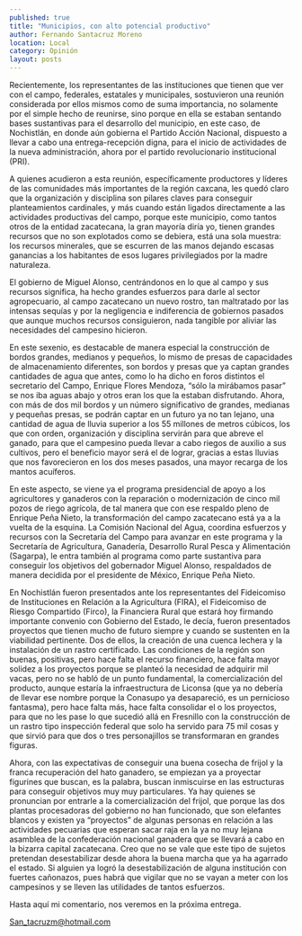 ```yaml
---
published: true
title: "Municipios, con alto potencial productivo"
author: Fernando Santacruz Moreno
location: Local
category: Opinión
layout: posts
---
```


Recientemente, los representantes de las instituciones que tienen que ver con el campo, federales, estatales y municipales, sostuvieron una reunión considerada por ellos mismos como de suma importancia, no solamente por el simple hecho de reunirse, sino porque en ella se estaban sentando bases sustantivas para el desarrollo del municipio, en este caso, de Nochistlán, en donde aún gobierna el Partido Acción Nacional, dispuesto a llevar a cabo una entrega-recepción digna, para el inicio de actividades de la nueva administración, ahora por el partido revolucionario institucional (PRI).

A quienes acudieron a esta reunión, específicamente productores y líderes de las comunidades más importantes de la región caxcana, les quedó claro que la organización y disciplina son pilares claves para conseguir planteamientos cardinales, y más cuando están ligados directamente a las actividades productivas del campo, porque este municipio, como tantos otros de la entidad zacatecana, la gran mayoría diría yo, tienen grandes recursos que no son explotados como se debiera, está una sola muestra: los recursos minerales, que se escurren de las manos dejando escasas ganancias a los habitantes de esos lugares privilegiados por la madre naturaleza.

El gobierno de Miguel Alonso, centrándonos en lo que al campo y sus recursos significa, ha hecho grandes esfuerzos para darle al sector agropecuario, al campo zacatecano un nuevo rostro, tan maltratado por las intensas sequías y por la negligencia e indiferencia de gobiernos pasados que aunque muchos recursos consiguieron, nada tangible por aliviar las necesidades del campesino hicieron.

En este sexenio, es destacable de manera especial la construcción de bordos grandes, medianos y pequeños, lo mismo de presas de capacidades de almacenamiento diferentes, son bordos y presas que ya captan grandes cantidades de agua que antes, como lo ha dicho en foros distintos el secretario del Campo, Enrique Flores Mendoza, “sólo la mirábamos pasar” se nos iba aguas abajo y otros eran los que la estaban disfrutando. Ahora, con más de dos mil bordos y un número significativo de grandes, medianas y pequeñas presas, se podrán captar en un futuro ya no tan lejano, una cantidad de agua de lluvia superior a  los 55 millones de metros cúbicos, los que con orden, organización y disciplina servirán para que abreve el ganado, para que el campesino pueda llevar a cabo riegos de auxilio a sus cultivos, pero el beneficio mayor será el de lograr, gracias a estas lluvias que nos favorecieron en los dos meses pasados, una mayor recarga de los mantos acuíferos.

En este aspecto, se viene ya el programa presidencial de apoyo a los agricultores y ganaderos con la reparación o modernización de cinco mil pozos de riego agrícola, de tal manera que con ese respaldo pleno de Enrique Peña Nieto, la transformación del campo zacatecano está ya a la vuelta de la esquina. La Comisión Nacional del Agua, coordina esfuerzos y recursos con la Secretaría del Campo para avanzar en este programa y la Secretaría de Agricultura, Ganadería, Desarrollo Rural Pesca y Alimentación (Sagarpa), le entra también al programa como parte sustantiva para conseguir los objetivos del gobernador Miguel Alonso, respaldados de manera decidida por el presidente de México, Enrique Peña Nieto.

En Nochistlán fueron presentados ante los representantes del Fideicomiso de Instituciones en Relación a la Agricultura (FIRA), el Fideicomiso de Riesgo Compartido (Firco), la Financiera Rural que estará hoy firmando importante convenio con Gobierno del Estado, le decía, fueron presentados proyectos que tienen mucho de futuro siempre y cuando se sustenten en la viabilidad pertinente. Dos de ellos, la creación de una cuenca lechera y la instalación de un rastro certificado. Las condiciones de la región son buenas, positivas, pero hace falta el recurso financiero, hace falta mayor solidez a los proyectos porque se planteó la necesidad de adquirir mil vacas, pero no se habló de un punto fundamental, la comercialización del producto, aunque estaría la infraestructura de Liconsa (que ya no debería de llevar ese nombre porque la Conasupo ya desapareció, es un pernicioso fantasma), pero hace falta más, hace falta consolidar el o los proyectos, para que no les pase lo que sucedió allá en Fresnillo con la construcción de un rastro tipo inspección federal que solo ha servido para 75 mil cosas y que sirvió para que dos o tres personajillos se transformaran en grandes figuras.

Ahora, con las expectativas  de conseguir una buena cosecha de frijol y la franca recuperación del hato ganadero, se empiezan ya a proyectar figurines que buscan, es la palabra, buscan inmiscuirse en las estructuras para conseguir objetivos muy muy particulares. Ya hay quienes se pronuncian por entrarle a la comercialización del frijol, que porque las dos plantas procesadoras del gobierno no han funcionado, que son elefantes blancos y existen ya “proyectos” de algunas personas en relación a las actividades pecuarias que esperan sacar raja en la ya no muy lejana asamblea de la confederación nacional ganadera que se llevará a cabo en la bizarra capital zacatecana. Creo que no se vale que este tipo de sujetos pretendan desestabilizar desde ahora la buena marcha que ya ha agarrado el estado. Si alguien ya logró la desestabilización de alguna institución con fuertes cañonazos, pues habrá que vigilar que no se vayan a meter con los campesinos y se lleven las utilidades de tantos esfuerzos.

Hasta aquí mi comentario, nos veremos en la próxima entrega.

San_tacruzm@hotmail.com

